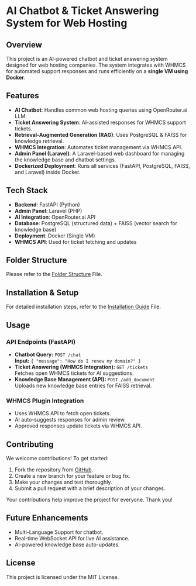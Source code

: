 # AI Chatbot & Ticket Answering System for Web Hosting

## Overview
This project is an AI-powered chatbot and ticket answering system designed for web hosting companies. The system integrates with WHMCS for automated support responses and runs efficiently on a **single VM using Docker**.

## Features
- **AI Chatbot**: Handles common web hosting queries using OpenRouter.ai LLM.
- **Ticket Answering System**: AI-assisted responses for WHMCS support tickets.
- **Retrieval-Augmented Generation (RAG)**: Uses PostgreSQL & FAISS for knowledge retrieval.
- **WHMCS Integration**: Automates ticket management via WHMCS API.
- **Admin Panel (Laravel)**: A Laravel-based web dashboard for managing the knowledge base and chatbot settings.
- **Dockerized Deployment**: Runs all services (FastAPI, PostgreSQL, FAISS, and Laravel) inside Docker.

## Tech Stack
- **Backend**: FastAPI (Python)
- **Admin Panel**: Laravel (PHP)
- **AI Integration**: OpenRouter.ai API
- **Database**: PostgreSQL (structured data) + FAISS (vector search for knowledge base)
- **Deployment**: Docker (Single VM)
- **WHMCS API**: Used for ticket fetching and updates

## Folder Structure

Please refer to the [Folder Structure](Docs/Structure.md) File.

## Installation & Setup
For detailed installation steps, refer to the [Installation Guide](Docs/Installation.md) File.

## Usage
### API Endpoints (FastAPI)
- **Chatbot Query:** `POST /chat`  
  **Input:** `{ "message": "How do I renew my domain?" }`
- **Ticket Answering (WHMCS Integration):** `GET /tickets`  
  Fetches open WHMCS tickets for AI suggestions.
- **Knowledge Base Management (API):** `POST /add_document`  
  Uploads new knowledge base entries for FAISS retrieval.

### WHMCS Plugin Integration
- Uses WHMCS API to fetch open tickets.
- AI auto-suggests responses for admin review.
- Approved responses update tickets via WHMCS API.

## Contributing
We welcome contributions! To get started:
1. Fork the repository from [GitHub](https://github.com/dreamstudio-satheesh/ai-chatbot-whmcs).
2. Create a new branch for your feature or bug fix.
3. Make your changes and test thoroughly.
4. Submit a pull request with a brief description of your changes.

Your contributions help improve the project for everyone. Thank you!

## Future Enhancements
- Multi-Language Support for chatbot.
- Real-time WebSocket API for live AI assistance.
- AI-powered knowledge base auto-updates.

## License
This project is licensed under the MIT License.

